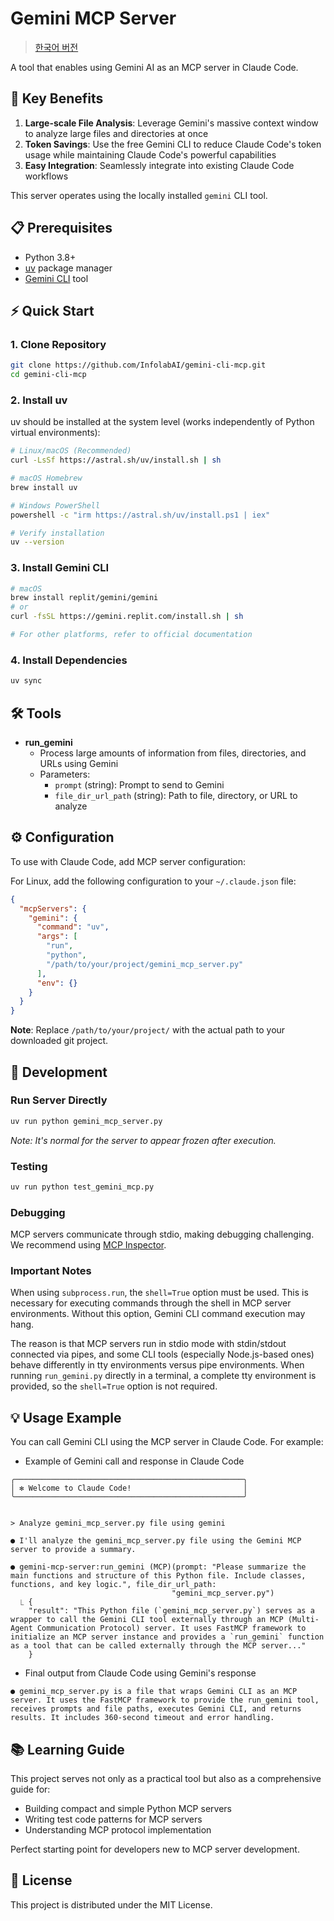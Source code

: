 # Gemini MCP Server

> [한국어 버전](README.md)

A tool that enables using Gemini AI as an MCP server in Claude Code.

## 🚀 Key Benefits

1. **Large-scale File Analysis**: Leverage Gemini's massive context window to analyze large files and directories at once
2. **Token Savings**: Use the free Gemini CLI to reduce Claude Code's token usage while maintaining Claude Code's powerful capabilities
3. **Easy Integration**: Seamlessly integrate into existing Claude Code workflows

This server operates using the locally installed `gemini` CLI tool.

## 📋 Prerequisites

- Python 3.8+
- [uv](https://github.com/astral-sh/uv) package manager
- [Gemini CLI](https://github.com/google-gemini/gemini-cli) tool

## ⚡ Quick Start

### 1. Clone Repository
```bash
git clone https://github.com/InfolabAI/gemini-cli-mcp.git
cd gemini-cli-mcp
```

### 2. Install uv

uv should be installed at the system level (works independently of Python virtual environments):

```bash
# Linux/macOS (Recommended)
curl -LsSf https://astral.sh/uv/install.sh | sh

# macOS Homebrew
brew install uv

# Windows PowerShell
powershell -c "irm https://astral.sh/uv/install.ps1 | iex"

# Verify installation
uv --version
```

### 3. Install Gemini CLI
```bash
# macOS
brew install replit/gemini/gemini
# or
curl -fsSL https://gemini.replit.com/install.sh | sh

# For other platforms, refer to official documentation
```

### 4. Install Dependencies
```bash
uv sync
```

## 🛠️ Tools

- **run_gemini**
  - Process large amounts of information from files, directories, and URLs using Gemini
  - Parameters:
    - `prompt` (string): Prompt to send to Gemini
    - `file_dir_url_path` (string): Path to file, directory, or URL to analyze

## ⚙️ Configuration 

To use with Claude Code, add MCP server configuration:

For Linux, add the following configuration to your `~/.claude.json` file:

```json
{
  "mcpServers": {
    "gemini": {
      "command": "uv",
      "args": [
        "run",
        "python",
        "/path/to/your/project/gemini_mcp_server.py"
      ],
      "env": {}
    }
  }
}
```

**Note**: Replace `/path/to/your/project/` with the actual path to your downloaded git project.

## 🔧 Development

### Run Server Directly
```bash
uv run python gemini_mcp_server.py
```
*Note: It's normal for the server to appear frozen after execution.*

### Testing
```bash
uv run python test_gemini_mcp.py
```

### Debugging

MCP servers communicate through stdio, making debugging challenging. We recommend using [MCP Inspector](https://github.com/modelcontextprotocol/inspector).

### Important Notes

When using `subprocess.run`, the `shell=True` option must be used. This is necessary for executing commands through the shell in MCP server environments. Without this option, Gemini CLI command execution may hang. 

The reason is that MCP servers run in stdio mode with stdin/stdout connected via pipes, and some CLI tools (especially Node.js-based ones) behave differently in tty environments versus pipe environments. When running `run_gemini.py` directly in a terminal, a complete tty environment is provided, so the `shell=True` option is not required.

## 💡 Usage Example

You can call Gemini CLI using the MCP server in Claude Code. For example:

- Example of Gemini call and response in Claude Code

```
╭───────────────────────────────────────────────────╮
│ ✻ Welcome to Claude Code!                         │
╰───────────────────────────────────────────────────╯


> Analyze gemini_mcp_server.py file using gemini

● I'll analyze the gemini_mcp_server.py file using the Gemini MCP server to provide a summary.

● gemini-mcp-server:run_gemini (MCP)(prompt: "Please summarize the main functions and structure of this Python file. Include classes, functions, and key logic.", file_dir_url_path:
                                    "gemini_mcp_server.py")
  ⎿ { 
    "result": "This Python file (`gemini_mcp_server.py`) serves as a wrapper to call the Gemini CLI tool externally through an MCP (Multi-Agent Communication Protocol) server. It uses FastMCP framework to initialize an MCP server instance and provides a `run_gemini` function as a tool that can be called externally through the MCP server..."
    }
```

- Final output from Claude Code using Gemini's response

```
● gemini_mcp_server.py is a file that wraps Gemini CLI as an MCP server. It uses the FastMCP framework to provide the run_gemini tool, receives prompts and file paths, executes Gemini CLI, and returns results. It includes 360-second timeout and error handling.
```

## 📚 Learning Guide

This project serves not only as a practical tool but also as a comprehensive guide for:
- Building compact and simple Python MCP servers
- Writing test code patterns for MCP servers
- Understanding MCP protocol implementation

Perfect starting point for developers new to MCP server development.

## 📄 License

This project is distributed under the MIT License.